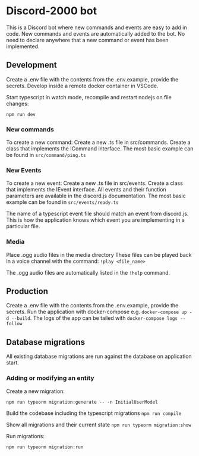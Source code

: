 # Discord-2000 bot

This is a Discord bot where new commands and events are easy to add in code. New commands and events are automatically added to the bot. No need to declare anywhere that a new command or event has been implemented.

## Development

Create a .env file with the contents from the .env.example, provide the secrets.
Develop inside a remote docker container in VSCode.

Start typescript in watch mode, recompile and restart nodejs on file changes:

`npm run dev`

### New commands

To create a new command:
Create a new .ts file in src/commands. Create a class that implements the ICommand interface.
The most basic example can be found in `src/command/ping.ts`

### New Events

To create a new event:
Create a new .ts file in src/events. Create a class that implements the IEvent interface.
All events and their function parameters are available in the discord.js documentation. The most basic example can be found in `src/events/ready.ts`

The name of a typescript event file should match an event from discord.js. This is how the application knows which event you are implementing in a particular file.

### Media

Place .ogg audio files in the media directory
These files can be played back in a voice channel with the command:
`!play <file_name>`

The .ogg audio files are automatically listed in the `!help` command.

## Production

Create a .env file with the contents from the .env.example, provide the secrets.
Run the application with docker-compose e.g. `docker-compose up -d --build`. The logs of
the app can be tailed with `docker-compose logs --follow`

## Database migrations

All existing database migrations are run against the database on application start.

### Adding or modifying an entity

Create a new migration:

`npm run typeorm migration:generate -- -n InitialUserModel`

Build the codebase including the typescript migrations
`npm run compile`

Show all migrations and their current state
`npm run typeorm migration:show`

Run migrations:

`npm run typeorm migration:run`
